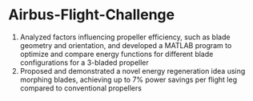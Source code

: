 # Airbus-Flight-Challenge
1. Analyzed factors influencing propeller efficiency, such as blade geometry and orientation, and developed a MATLAB program
to optimize and compare energy functions for different blade configurations for a 3-bladed propeller
2. Proposed and demonstrated a novel energy regeneration idea using morphing blades, achieving up to 7% power savings
per flight leg compared to conventional propellers
